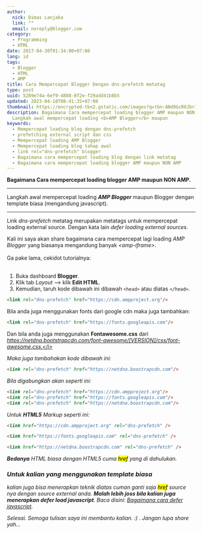 ```yaml
---
author:
  nick: Dimas Lanjaka
  link: ""
  email: noreply@blogger.com
category:
  - Programming
  - HTML
date: 2017-04-30T01:34:00+07:00
lang: id
tags:
  - Blogger
  - HTML
  - AMP
title: Cara Mempercepat Blogger Dengan dns-prefetch metatag
type: post
uuid: 5289e74a-6ef9-4888-8f2e-f29add41b8b5
updated: 2023-04-18T08:41:35+07:00
thumbnail: https://encrypted-tbn2.gstatic.com/images?q=tbn:ANd9GcR0Jbr1UikPXCMcKYhYI8In9l8ajc_-DJiJInkoPOmc0t4Vi3zz
description: Bagaimana Cara mempercepat loading blogger AMP maupun NON AMP.
  Langkah awal mempercepat loading <b>AMP Blogger</b> maupun
keywords:
  - Mempercepat loading blog dengan dns-prefetch
  - prefetching external script dan css
  - Mempercepat loading AMP Blogger
  - Mempercepat loading blog tahap awal
  - link rel="dns-prefetch" blogger
  - Bagaimana cara mempercepat loading blog dengan link metatag
  - Bagaimana cara mempercepat loading blogger AMP maupun NON AMP
---
```


<b>Bagaimana Cara mempercepat loading blogger AMP maupun NON AMP.</b>

* * * * *
Langkah awal mempercepat loading ___AMP Blogger___ maupun Blogger dengan template biasa (mengandung javascript).
* * * * *

Link <i>dns-prefetch</i> metatag merupakan metatags untuk mempercepat
loading external source. Dengan kata lain <i>defer loading external sources</i>.

Kali ini saya akan share bagaimana cara mempercepat lagi loading
<i>AMP Blogger</i> yang biasanya mengandung banyak
<i>&lt;amp-iframe&gt;</i>.<br /><br />Ga pake lama, cekidot tutorialnya:<br /><br />

1. Buka dashboard <i class="fa fa-blogger"></i> <b>Blogger</b>.
2. Klik tab <i>Layout</i> --&gt; klik <b>Edit HTML</b>.
3. Kemudian, taruh kode dibawah ini dibawah `<head>` atau diatas `</head>`.

```html
<link rel="dns-prefetch" href="https://cdn.ampproject.org"/>
```

Bila anda juga menggunakan fonts dari google cdn maka juga tambahkan:

```html
<link rel="dns-prefetch" href="https://fonts.googleapis.com"/>
```

Dan bila anda juga menggunakan <b>Fontawesome.css</b> dari
<i>https://netdna.bootstrapcdn.com/font-awesome/[VERSION]/css/font-awesome.css.</i>

Maka juga tambahakan kode dibawah ini:

```html
<link rel="dns-prefetch" href="https://netdna.boostrapcdn.com"/>
```

Bila digabungkan akan seperti ini:

```html
<link rel="dns-prefetch" href="https://cdn.ampproject.org"/>
<link rel="dns-prefetch" href="https://fonts.googleapis.com"/>
<link rel="dns-prefetch" href="https://netdna.boostrapcdn.com"/>
```

Untuk <b>HTML5</b> Markup seperti ini:

```html
<link href="https://cdn.ampproject.org" rel="dns-prefetch" />
```
```html
<link href="https://fonts.googleapis.com" rel="dns-prefetch" />
```
```html
<link href="https://netdna.boostrapcdn.com" rel="dns-prefetch" />
```

<b>Bedanya</b> HTML biasa dengan HTML5 cuma <mark>href</mark> yang di
dahulukan.

### Untuk kalian yang menggunakan template biasa

kalian juga bisa menerapkan teknik diatas cuman ganti saja <mark>href</mark> source nya dengan source external anda. <b>Malah lebih joss bila kalian juga menerapkan defer load javascript</b>. Baca
disini: <a href="https://webmanajemen.com/search?q=defer+javascript">Bagaimana cara defer javascript</a>.

Selesai. Semoga tulisan saya ini membantu kalian. :) . Jangan lupa
share yah...
